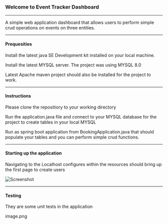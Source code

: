 ### Welcome to Event Tracker Dashboard 


----

A simple web application dashboard that allows users to perform simple crud operations on events on three entities. 


----

#### Prequesities 

Install the latest java SE Development kit installed on your local machine. 

Install the latest MYSQL server. The project was using MYSQL 8.0 

Latest Apache maven project should also be installed for the project to work. 

----
#### Instructions 

Please clone the repositiory to your working directory 

Run the application.java file and connect to your MYSQL database for the project to create tables in your local MYSQL 

Run as spring boot application from BookingApplication.java that should 
populate your tables and you can perform simple crud functions. 

----
#### Starting up the application 
Navigating to the Localhost configures within the resources should bring up the first page to create users 

![Screenshot](addForm.png)


----

#### Testing 
They are some unit tests in the application 



image.png




